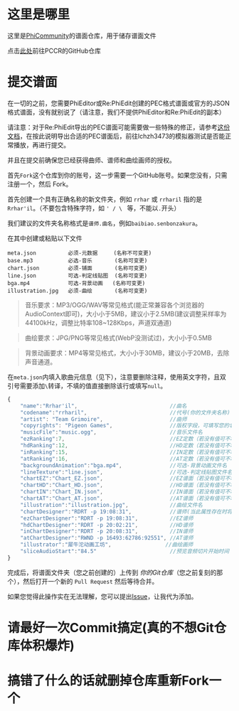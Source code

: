 # 这里是哪里

这里是[PhiCommunity](https://github.com/HanHan233/PhiCommunity)的谱面仓库，用于储存谱面文件

点击[此处](https://github.com/HanHan233/PhiCommunity-Charts-Repo)前往PCCR的GitHub仓库

# 提交谱面

在一切的之前，您需要PhiEditor或Re:PhiEdit创建的PEC格式谱面或官方的JSON格式谱面，没有就别说了（请注意，我们不提供PhiEditor和Re:PhiEdit的副本）

请注意：对于Re:PhiEdit导出的PEC谱面可能需要做一些特殊的修正，请参考[这份文档](https://ilovecpp-my.sharepoint.com/:b:/g/personal/admin_han-han_xyz/EU6w76wDBIxMr0hhdeYP650BVg-UzIrQG3VhYiiTUmPCtA?e=y0CBjB)，在按此说明导出合适的PEC谱面后，前往lchzh3473的模拟器测试是否能正常播放，再进行提交。

并且在提交前确保您已经获得曲师、谱师和曲绘画师的授权。

首先`Fork`这个仓库到你的账号，这一步需要一个GitHub账号。如果您没有，只需注册一个，然后 Fork。

首先创建一个具有正确名称的新文件夹，例如 `rrhar` 或 `rrharil` 指的是 `Rrhar'il`。（不要包含特殊字符，如 `' / \ ` 等，不能以`.`开头）

我们建议的文件夹名称格式是`谱师.曲名`，例如`baibiao.senbonzakura`。

在其中创建或粘贴以下文件
```
meta.json          必须-元数据     (名称不可变更)
base.mp3           必选-音乐       (名称可变更)
chart.json         必须-铺面       (名称可变更)
line.json          可选-判定线贴图  (名称可变更)
bga.mp4        	   可选-背景动画   (名称可变更)
illustration.jpg   必须-曲绘       (名称可变更)
```
> 音乐要求：MP3/OGG/WAV等常见格式(能正常兼容各个浏览器的AudioContext即可)，大小小于5MB，建议小于2.5MB(建议调整采样率为44100kHz，调整比特率108~128Kbps，声道双通道)

> 曲绘要求：JPG/PNG等常见格式(WebP没测试过)，大小小于0.5MB

> 背景动画要求：MP4等常见格式，大小小于30MB，建议小于20MB，去除声音通道。

在`meta.json`内填入歌曲元信息（见下），注意要删除注释，使用英文字符，且双引号需要添加`\`转译，不填的值直接删除该行或填写`null`。
```javascript
{
	"name":"Rrhar'il",                             //曲名
	"codename":"rrharil",                          //代号(你的文件夹名称)
	"artist": "Team Grimoire",                     //曲师
	"copyrights": "Pigeon Games",                  //版权字段，可填写您的名字，演示视频等链接，此字段仅用于标识，程序将不会读取
	"musicFile":"music.ogg",                       //音乐文件名
	"ezRanking":7,                                 //EZ定数（若没有值可不填）
	"hdRanking":12,                                //HD定数（若没有值可不填）
	"inRanking":15,                                //IN定数（若没有值可不填）
	"atRanking":16,                                //AT定数（若没有值可不填）
	"backgroundAnimation":"bga.mp4",               //可选-背景动画文件名
	"lineTexture":"line.json",                     //可选-判定线贴图文件名
	"chartEZ":"Chart_EZ.json",                     //EZ谱面（若没有值可不填）
	"chartHD":"Chart_HD.json",                     //HD谱面（若没有值可不填）
	"chartIN":"Chart_IN.json",                     //IN谱面（若没有值可不填）
	"chartAT":"Chart_AT.json",                     //AT谱面（若没有值可不填）
	"illustration":"illustration.jpg",             //曲绘文件名
	"chartDesigner":"RDRT -p 19:08:31",            //谱师(当此属性存在时将忽略所有其他谱师设定)
	"ezChartDesigner":"RDRT -p 19:08:31",          //EZ谱师
	"hdChartDesigner":"RDRT -p 20:02:21",          //HD谱师
	"inChartDesigner":"RDRT -p 20:08:31",          //IN谱师
	"atChartDesigner":"RWND -p 16493:62786:92551", //AT谱师
	"illustrator":"犀牛沱动画工坊",                 //曲绘画师
	"sliceAudioStart":"84.5"                       //预览音频切片开始时间（秒），预览音频持续时间为15秒
}
```

完成后，将谱面文件夹（您之前创建的）上传到 *你的Git仓库*（您之前复刻的那个），然后打开一个新的 `Pull Request` 然后等待合并。

如果您觉得此操作实在无法理解，您可以提出[Issue](https://github.com/HanHan233/PhiCommunity-Charts-Repo/issues)，让我代为添加。

# 请最好一次Commit搞定(真的不想Git仓库体积爆炸)

# 搞错了什么的话就删掉仓库重新Fork一个
